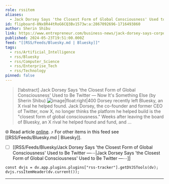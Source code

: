 ```yaml
---
role: rssitem
aliases:
  - Jack Dorsey Says 'the Closest Form of Global Consciousness' Used to Be Twitter — Now It's Something Else
id: flipboard-8Nx8R44tRoG6CQ3Bv1573w:a:2867092696-1716493860
author: Sherin Shibu
link: https://www.entrepreneur.com/business-news/jack-dorsey-says-corporate-ai-has-surpassed-twitter-x/474595
published: 2024-05-23T19:51:00.000Z
feed: "[[RSS/Feeds/Bluesky.md | Bluesky]]"
tags:
  - rss/Artificial_Intelligence
  - rss/Bluesky
  - rss/Computer_Science
  - rss/Enterprise_Tech
  - rss/Technology
pinned: false
---
```


> [!abstract] Jack Dorsey Says 'the Closest Form of Global Consciousness' Used to Be Twitter — Now It's Something Else (by Sherin Shibu)
> ![image|float:right|400](https://ic-cdn.flipboard.com/entrepreneur.com/91d2cd6af4c2b6cc9bf09afc68c36e21a40755ca/_xlarge.jpeg) Dorsey recently left Bluesky, an X rival he helped found. Jack Dorsey, the co-founder and former CEO of Twitter, now X, no longer thinks the platform he helped build is the "closest form of global consciousness." Weeks after leaving the board of Bluesky, an X rival he helped found and fund, and …

🌐 Read article [online](https://www.entrepreneur.com/business-news/jack-dorsey-says-corporate-ai-has-surpassed-twitter-x/474595). ⤴ For other items in this feed see [[RSS/Feeds/Bluesky.md | Bluesky]].

- [ ] [[RSS/Feeds/Bluesky/Jack Dorsey Says 'the Closest Form of Global Consciousness' Used to Be Twitter —⋯|Jack Dorsey Says 'the Closest Form of Global Consciousness' Used to Be Twitter —⋯]]

~~~dataviewjs
const dvjs = dv.app.plugins.plugins["rss-tracker"].getDVJSTools(dv);
dvjs.rssItemHeader(dv.current());
~~~

- - -

